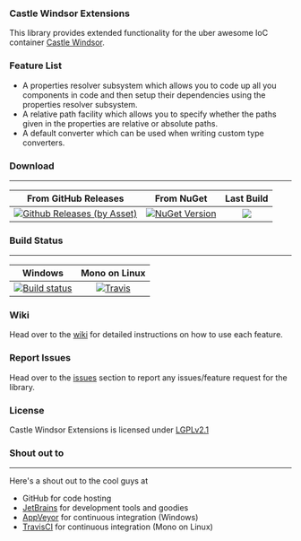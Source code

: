 ### Castle Windsor Extensions 
This library provides extended functionality for the uber awesome IoC container [Castle Windsor](http://www.castleproject.org/).

### Feature List
* A properties resolver subsystem which allows you to code up all you components in code and then setup their dependencies using the properties resolver subsystem.
* A relative path facility which allows you to specify whether the paths given in the properties are relative or absolute paths.
* A default converter which can be used when writing custom type converters.

### Download
---
From GitHub Releases | From NuGet | Last Build
:-----------: | :------------: | :------------:
[![Github Releases (by Asset)](https://img.shields.io/github/downloads/monemihir/castle-windsor-extensions/latest/v2.2.0.11.zip.svg?maxAge=2592000)](https://github.com/monemihir/castle-windsor-extensions/releases/download/CastleWindsorExtensions_2-2-0_2016-05-21/v2.2.0.11.zip) | [![NuGet Version](https://img.shields.io/nuget/v/Castle.Windsor.Extensions.svg)](https://www.nuget.org/packages/Castle.Windsor.Extensions/) | [![](https://img.shields.io/badge/last%20build%20artifact-Castle.Windsor.Extensions.zip-blue.svg)](https://ci.appveyor.com/project/monemihir/castle-windsor-extensions/build/artifacts)

### Build Status
---
Windows | Mono on Linux
:-----: | :------------:
| [![Build status](https://ci.appveyor.com/api/projects/status/45imn6c86e3bv54a?svg=true)](https://ci.appveyor.com/project/monemihir/castle-windsor-extensions) | [![Travis](https://travis-ci.org/monemihir/castle-windsor-extensions.svg?branch=master)](https://travis-ci.org/monemihir/castle-windsor-extensions) |

### Wiki
Head over to the [wiki](https://github.com/monemihir/castle-windsor-extensions/wiki) for detailed instructions on how to use each feature.

### Report Issues
Head over to the [issues](https://github.com/monemihir/castle-windsor-extensions/issues) section to report any issues/feature request for the library.

### License
Castle Windsor Extensions is licensed under [LGPLv2.1](https://raw.githubusercontent.com/monemihir/castle-windsor-extensions/master/LICENSE)

### Shout out to
---
Here's a shout out to the cool guys at
* GitHub for code hosting
* [JetBrains](https://www.jetbrains.com) for development tools and goodies
* [AppVeyor](https://www.appveyor.com) for continuous integration (Windows)
* [TravisCI](https://travic-ci.org) for continuous integration (Mono on Linux)
